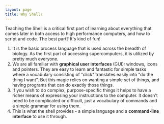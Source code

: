 ```yaml
---
layout: page
title: Why Shell?
---
```


Teaching the Shell is a critical first part of learning 
about everything that comes later in both access to high
performance computers, and how to script and code. 
The best part? It's kind of fun!

1.  It is the basic process language that is used across the
    breadth of biology. As the first part of accessing supercomputers, 
	it is utilized by pretty much everyone. 
2.  We are all familiar with **graphical user interfaces** (GUI): 
    windows, icons and pointers. They are easy to learn and 
	fantastic for simple tasks where a vocabulary consisting of 
	"click" translates easily into "do the thing I want". But 
	this magic relies on wanting a simple set of things, and 
	having programs that can do exactly those things. 
3.  If you wish to do complex, purpose-specific things it helps 
    to have a richer means of expressing your instructions to the 
	computer. It doesn't need to be complicated or difficult, just 
	a vocabulary of commands and a simple grammar for using them.
4.  This is what the shell provides - a simple language and a 
    **command-line interface** to use it through.
